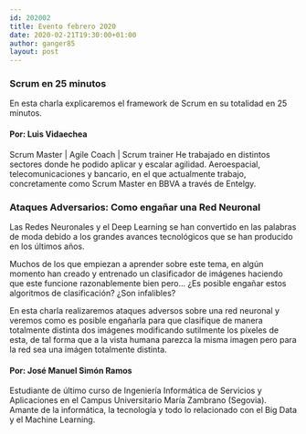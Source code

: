 ```yaml
---
id: 202002
title: Evento febrero 2020
date: 2020-02-21T19:30:00+01:00
author: ganger85
layout: post
---
```


### **Scrum en 25 minutos** 
En esta charla explicaremos el framework de Scrum en su totalidad en 25 minutos.

#### **Por:** Luis Vidaechea
Scrum Master | Agile Coach | Scrum trainer
He trabajado en distintos sectores donde he podido aplicar y escalar agilidad. Aeroespacial, telecomunicaciones y bancario, en el que actualmente trabajo, concretamente como Scrum Master en BBVA a través de Entelgy.


### **Ataques Adversarios: Como engañar una Red Neuronal**
Las Redes Neuronales y el Deep Learning se han convertido en las palabras de moda debido a los grandes avances tecnológicos que se han producido en los últimos años.

Muchos de los que empiezan a aprender sobre este tema, en algún momento han creado y entrenado un clasificador de imágenes haciendo que este funcione razonablemente bien pero...
¿Es posible engañar estos algoritmos de clasificación? ¿Son infalibles?

En esta charla realizaremos ataques adversos sobre una red neuronal y veremos como es posible engañarla para que clasifique de manera totalmente distinta dos imágenes modificando sutilmente los píxeles de esta, de tal forma que a la vista humana parezca la misma imagen pero para la red sea una imágen totalmente distinta.

#### **Por:** José Manuel Simón Ramos
Estudiante de último curso de Ingeniería Informática de Servicios y Aplicaciones en el Campus Universitario María Zambrano (Segovia). Amante de la informática, la tecnología y todo lo relacionado con el Big Data y el Machine Learning.
